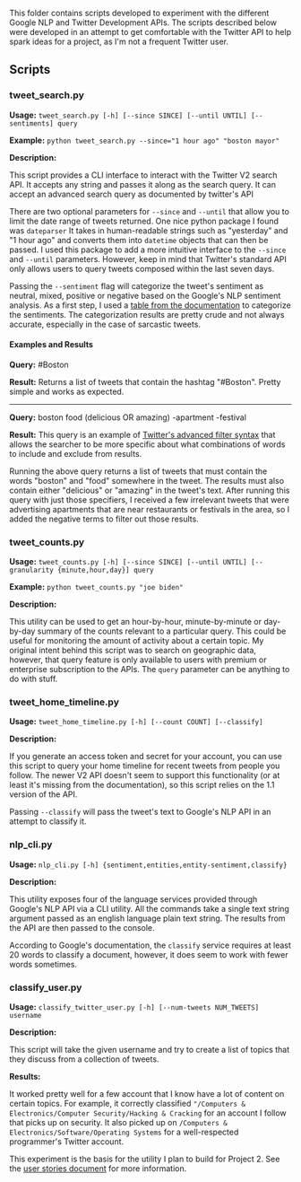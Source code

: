 This folder contains scripts developed to experiment with the different Google
NLP and Twitter Development APIs. The scripts described below were developed
in an attempt to get comfortable with the Twitter API to help spark ideas for
a project, as I'm not a frequent Twitter user.

## Scripts

### tweet_search.py

**Usage:** `tweet_search.py [-h] [--since SINCE] [--until UNTIL] [--sentiments] query`

**Example:** `python tweet_search.py --since="1 hour ago" "boston mayor"`

**Description:**

This script provides a CLI interface to interact with the Twitter V2 search
API. It accepts any string and passes it along as the search query. It can
accept an advanced search query as documented by twitter's API

There are two optional parameters for `--since` and `--until` that allow you to
limit the date range of tweets returned. One nice python package I found was
`dateparser`  It takes in human-readable strings such as "yesterday" and "1
hour ago" and converts them into `datetime` objects that can then be passed. I
used this package to add a more intuitive interface to the `--since` and `--until`
parameters. However, keep in mind that Twitter's standard API only allows
users to query tweets composed within the last seven days.

Passing the `--sentiment` flag will categorize the tweet's sentiment as
neutral, mixed, positive or negative based on the Google's NLP sentiment
analysis. As a first step, I used a [table from the
documentation](https://cloud.google.com/natural-language/docs/basics#interpreting_sentiment_analysis_values)
to categorize the sentiments. The categorization results are pretty crude
and not always accurate, especially in the case of sarcastic tweets.

#### Examples and Results

**Query:** #Boston

**Result:** Returns a list of tweets that contain the hashtag "#Boston". Pretty simple
and works as expected.

---

**Query:** boston food (delicious OR amazing) -apartment -festival

**Result:**
This query is an example of [Twitter's advanced filter
syntax](https://developer.twitter.com/en/docs/twitter-api/tweets/search/integrate/build-a-query)
that allows the searcher to be more specific about what combinations of words
to include and exclude from results.

Running the above query returns a list of tweets that must contain the words
"boston" and "food" somewhere in the tweet. The results must also contain
either "delicious" or "amazing" in the tweet's text. After running this
query with just those specifiers, I received a few irrelevant tweets that were
advertising apartments that are near restaurants or festivals in the area, so I
added the negative terms to filter out those results.

### tweet_counts.py

**Usage:** `tweet_counts.py [-h] [--since SINCE] [--until UNTIL] [--granularity {minute,hour,day}] query`

**Example:** `python tweet_counts.py "joe biden"`

**Description:**

This utility can be used to get an hour-by-hour, minute-by-minute or day-by-day
summary of the counts relevant to a particular query. This could be useful for
monitoring the amount of activity about a certain topic. My original
intent behind this script was to search on geographic data, however, that
query feature is only available to users with premium or enterprise subscription
to the APIs. The `query` parameter can be anything to do with stuff.


### tweet_home_timeline.py

**Usage:** `tweet_home_timeline.py [-h] [--count COUNT] [--classify]`

**Description:**

If you generate an access token and secret for your account, you can use this script to
query your home timeline for recent tweets from people you follow. The newer V2 API doesn't
seem to support this functionality (or at least it's missing from the documentation), so this
script relies on the 1.1 version of the API.

Passing `--classify` will pass the tweet's text to Google's NLP API in an attempt to classify
it.

### nlp_cli.py

**Usage:** `nlp_cli.py [-h] {sentiment,entities,entity-sentiment,classify}`

**Description:**

This utility exposes four of the language services provided through Google's NLP
API via a CLI utility. All the commands take a single text string argument
passed as an english language plain text string. The results from the API are
then passed to the console.

According to Google's documentation, the `classify` service requires at least 20 words
to classify a document, however, it does seem to work with fewer words sometimes.

### classify_user.py

**Usage:** `classify_twitter_user.py [-h] [--num-tweets NUM_TWEETS] username`

**Description:**

This script will take the given username and try to create a list of topics
that they discuss from a collection of tweets.

**Results:**

It worked pretty well for a few account that I know have a lot of content on
certain topics. For example, it correctly classified
`"/Computers & Electronics/Computer Security/Hacking & Cracking` for an account
I follow that picks up on security. It also picked up on
`/Computers & Electronics/Software/Operating Systems` for a well-respected programmer's
Twitter account.

This experiment is the basis for the utility I plan to build for Project 2.  See
the [user stories document](../UserStories.md) for more information.
